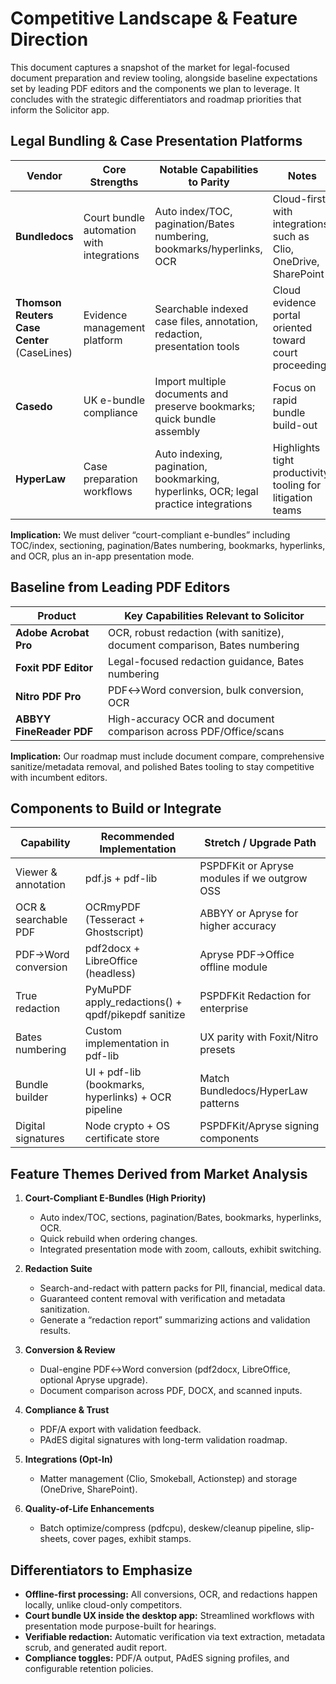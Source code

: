 # Competitive Landscape & Feature Direction

This document captures a snapshot of the market for legal-focused document preparation and
review tooling, alongside baseline expectations set by leading PDF editors and the components we
plan to leverage. It concludes with the strategic differentiators and roadmap priorities that
inform the Solicitor app.

## Legal Bundling & Case Presentation Platforms

| Vendor                                      | Core Strengths                            | Notable Capabilities to Parity                                                       | Notes                                                            |
| ------------------------------------------- | ----------------------------------------- | ------------------------------------------------------------------------------------ | ---------------------------------------------------------------- |
| **Bundledocs**                              | Court bundle automation with integrations | Auto index/TOC, pagination/Bates numbering, bookmarks/hyperlinks, OCR                | Cloud-first with integrations such as Clio, OneDrive, SharePoint |
| **Thomson Reuters Case Center** (CaseLines) | Evidence management platform              | Searchable indexed case files, annotation, redaction, presentation tools             | Cloud evidence portal oriented toward court proceedings          |
| **Casedo**                                  | UK e-bundle compliance                    | Import multiple documents and preserve bookmarks; quick bundle assembly              | Focus on rapid bundle build-out                                  |
| **HyperLaw**                                | Case preparation workflows                | Auto indexing, pagination, bookmarking, hyperlinks, OCR; legal practice integrations | Highlights tight productivity tooling for litigation teams       |

**Implication:** We must deliver “court-compliant e-bundles” including TOC/index, sectioning,
pagination/Bates numbering, bookmarks, hyperlinks, and OCR, plus an in-app presentation mode.

## Baseline from Leading PDF Editors

| Product                  | Key Capabilities Relevant to Solicitor                                      |
| ------------------------ | --------------------------------------------------------------------------- |
| **Adobe Acrobat Pro**    | OCR, robust redaction (with sanitize), document comparison, Bates numbering |
| **Foxit PDF Editor**     | Legal-focused redaction guidance, Bates numbering                           |
| **Nitro PDF Pro**        | PDF↔Word conversion, bulk conversion, OCR                                  |
| **ABBYY FineReader PDF** | High-accuracy OCR and document comparison across PDF/Office/scans           |

**Implication:** Our roadmap must include document compare, comprehensive sanitize/metadata
removal, and polished Bates tooling to stay competitive with incumbent editors.

## Components to Build or Integrate

| Capability           | Recommended Implementation                          | Stretch / Upgrade Path                       |
| -------------------- | --------------------------------------------------- | -------------------------------------------- |
| Viewer & annotation  | pdf.js + pdf-lib                                    | PSPDFKit or Apryse modules if we outgrow OSS |
| OCR & searchable PDF | OCRmyPDF (Tesseract + Ghostscript)                  | ABBYY or Apryse for higher accuracy          |
| PDF→Word conversion  | pdf2docx + LibreOffice (headless)                   | Apryse PDF→Office offline module             |
| True redaction       | PyMuPDF apply_redactions() + qpdf/pikepdf sanitize  | PSPDFKit Redaction for enterprise            |
| Bates numbering      | Custom implementation in pdf-lib                    | UX parity with Foxit/Nitro presets           |
| Bundle builder       | UI + pdf-lib (bookmarks, hyperlinks) + OCR pipeline | Match Bundledocs/HyperLaw patterns           |
| Digital signatures   | Node crypto + OS certificate store                  | PSPDFKit/Apryse signing components           |

## Feature Themes Derived from Market Analysis

1. **Court-Compliant E-Bundles (High Priority)**
   - Auto index/TOC, sections, pagination/Bates, bookmarks, hyperlinks, OCR.
   - Quick rebuild when ordering changes.
   - Integrated presentation mode with zoom, callouts, exhibit switching.

2. **Redaction Suite**
   - Search-and-redact with pattern packs for PII, financial, medical data.
   - Guaranteed content removal with verification and metadata sanitization.
   - Generate a “redaction report” summarizing actions and validation results.

3. **Conversion & Review**
   - Dual-engine PDF↔Word conversion (pdf2docx, LibreOffice, optional Apryse upgrade).
   - Document comparison across PDF, DOCX, and scanned inputs.

4. **Compliance & Trust**
   - PDF/A export with validation feedback.
   - PAdES digital signatures with long-term validation roadmap.

5. **Integrations (Opt-In)**
   - Matter management (Clio, Smokeball, Actionstep) and storage (OneDrive, SharePoint).

6. **Quality-of-Life Enhancements**
   - Batch optimize/compress (pdfcpu), deskew/cleanup pipeline, slip-sheets, cover pages, exhibit stamps.

## Differentiators to Emphasize

- **Offline-first processing:** All conversions, OCR, and redactions happen locally, unlike cloud-only competitors.
- **Court bundle UX inside the desktop app:** Streamlined workflows with presentation mode purpose-built for hearings.
- **Verifiable redaction:** Automatic verification via text extraction, metadata scrub, and generated audit report.
- **Compliance toggles:** PDF/A output, PAdES signing profiles, and configurable retention policies.
